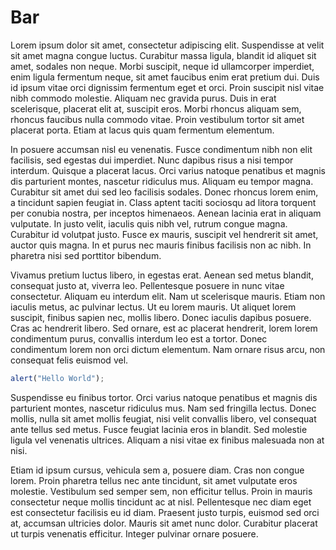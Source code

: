 # Bar

Lorem ipsum dolor sit amet, consectetur adipiscing elit. Suspendisse at velit sit amet magna congue luctus. Curabitur massa ligula, blandit id aliquet sit amet, sodales non neque. Morbi suscipit, neque id ullamcorper imperdiet, enim ligula fermentum neque, sit amet faucibus enim erat pretium dui. Duis id ipsum vitae orci dignissim fermentum eget et orci. Proin suscipit nisl vitae nibh commodo molestie. Aliquam nec gravida purus. Duis in erat scelerisque, placerat elit at, suscipit eros. Morbi rhoncus aliquam sem, rhoncus faucibus nulla commodo vitae. Proin vestibulum tortor sit amet placerat porta. Etiam at lacus quis quam fermentum elementum.

In posuere accumsan nisl eu venenatis. Fusce condimentum nibh non elit facilisis, sed egestas dui imperdiet. Nunc dapibus risus a nisi tempor interdum. Quisque a placerat lacus. Orci varius natoque penatibus et magnis dis parturient montes, nascetur ridiculus mus. Aliquam eu tempor magna. Curabitur sit amet dui sed leo facilisis sodales. Donec rhoncus lorem enim, a tincidunt sapien feugiat in. Class aptent taciti sociosqu ad litora torquent per conubia nostra, per inceptos himenaeos. Aenean lacinia erat in aliquam vulputate. In justo velit, iaculis quis nibh vel, rutrum congue magna. Curabitur id volutpat justo. Fusce ex mauris, suscipit vel hendrerit sit amet, auctor quis magna. In et purus nec mauris finibus facilisis non ac nibh. In pharetra nisi sed porttitor bibendum.

Vivamus pretium luctus libero, in egestas erat. Aenean sed metus blandit, consequat justo at, viverra leo. Pellentesque posuere in nunc vitae consectetur. Aliquam eu interdum elit. Nam ut scelerisque mauris. Etiam non iaculis metus, ac pulvinar lectus. Ut eu lorem mauris. Ut aliquet lorem suscipit, finibus sapien nec, mollis libero. Donec iaculis dapibus posuere. Cras ac hendrerit libero. Sed ornare, est ac placerat hendrerit, lorem lorem condimentum purus, convallis interdum leo est a tortor. Donec condimentum lorem non orci dictum elementum. Nam ornare risus arcu, non consequat felis euismod vel.

```javascript
alert("Hello World");
```

Suspendisse eu finibus tortor. Orci varius natoque penatibus et magnis dis parturient montes, nascetur ridiculus mus. Nam sed fringilla lectus. Donec mollis, nulla sit amet mollis feugiat, nisi velit convallis libero, vel consequat ante tellus sed metus. Fusce feugiat lacinia eros in blandit. Sed molestie ligula vel venenatis ultrices. Aliquam a nisi vitae ex finibus malesuada non at nisi.

Etiam id ipsum cursus, vehicula sem a, posuere diam. Cras non congue lorem. Proin pharetra tellus nec ante tincidunt, sit amet vulputate eros molestie. Vestibulum sed semper sem, non efficitur tellus. Proin in mauris consectetur neque mollis tincidunt ac at nisl. Pellentesque nec diam eget est consectetur facilisis eu id diam. Praesent justo turpis, euismod sed orci at, accumsan ultricies dolor. Mauris sit amet nunc dolor. Curabitur placerat ut turpis venenatis efficitur. Integer pulvinar ornare posuere.
